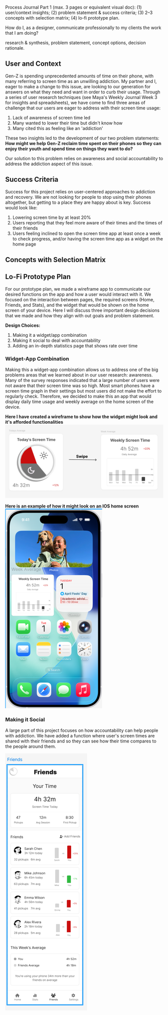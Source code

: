 Process Journal Part 1 (max. 3 pages or equivalent visual doc): 
(1) user/context insights; 
(2) problem statement & success criteria; 
(3) 2–3 concepts with selection matrix; 
(4) lo-fi prototype plan.

How do I, as a designer, communicate professionally to my clients the work that I am doing?

research & synthesis, problem statement, concept options, decision rationale.

## User and Context

Gen-Z is spending unprecedented amounts of time on their phone, with many referring to screen time as an unwilling addiction. My partner and I, eager to make a change to this issue, are looking to our generation for answers on what they need and want in order to curb their usage. Through a series of user research techniques (see Maya's Weekly Journal Week 3 for insights and spreadsheets), we have come to find three areas of challenge that our users are eager to address with their screen time usage: 

1. Lack of awareness of screen time led
2. Many wanted to lower their time but didn't know how
3. Many cited this as feeling like an 'addiction' 

These two insights led to the development of our two problem statements: 
**How might we help Gen-Z reclaim time spent on their phones so they can enjoy their youth and spend time on things they want to do?**

Our solution to this problem relies on awareness and social accountability to address the addiction aspect of this issue. 

## Success Criteria

Success for this project relies on user-centered approaches to addiction and recovery. We are not looking for people to stop using their phones altogether, but getting to a place they are happy about is key. Success would look like:
1. Lowering screen time by at least 20%
2. Users reporting that they feel more aware of their times and the times of their friends
3. Users feeling inclined to open the screen time app at least once a week to check progress, and/or having the screen time app as a widget on the home page

## Concepts with Selection Matrix

## Lo-Fi Prototype Plan

For our prototype plan, we made a wireframe app to communicate our desired functions on the app and how a user would interact with it. We focused on the interaction between pages, the required screens (Home, Friends, and Stats), and the widget that would be shown on the home screen of your device. Here I will discuss three important design decisions that we made and how they align with out goals and problem statement. 

**Design Choices:**
1. Making it a widget/app combination
2. Making it social to deal with accountability
3. Adding an in-depth statistics page that shows rate over time 

### Widget-App Combination
Making this a widget-app combination allows us to address one of the big problems areas that we learned about in our user research: awareness. Many of the survey responses indicated that a large number of users were not aware that their screen time was so high. Most smart phones have a screen time graph in their settings but most users did not make the effort to regularly check. Therefore, we decided to make this an app that would display daily time usage and weekly average on the home screen of the device. 

**Here I have created a wireframe to show how the widget might look and it's afforded functionalities**
![widgetImage](/Media/WidgetFunctionality.png)

**Here is an example of how it might look on an IOS home screen**
![widgetOnHomescreen](/Media/WidgetOnIOS.png)

### Making it Social 
A large part of this project focuses on how accountability can help people with addiction. We have added a function where user's screen times are shared with their friends and so they can see how their time compares to the people around them. 

![friendsPage](/Media/FriendsPage.png)



